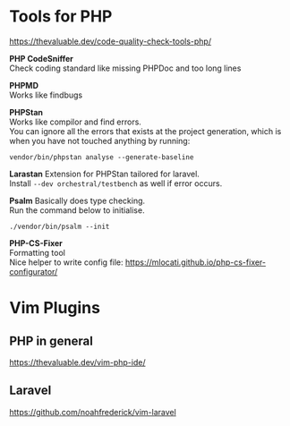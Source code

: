 # Tools for PHP
https://thevaluable.dev/code-quality-check-tools-php/

**PHP CodeSniffer**  
Check coding standard like missing PHPDoc and too long lines

**PHPMD**  
Works like findbugs

**PHPStan**  
Works like compilor and find errors.  
You can ignore all the errors that exists at the project generation, which is
when you have not touched anything by running:
```
vendor/bin/phpstan analyse --generate-baseline
```

**Larastan**
Extension for PHPStan tailored for laravel.  
Install `--dev orchestral/testbench` as well if error occurs.

**Psalm**
Basically does type checking.  
Run the command below to initialise.  
```
./vendor/bin/psalm --init
```

**PHP-CS-Fixer**  
Formatting tool  
Nice helper to write config file:
https://mlocati.github.io/php-cs-fixer-configurator/

# Vim Plugins
## PHP in general
https://thevaluable.dev/vim-php-ide/

## Laravel
https://github.com/noahfrederick/vim-laravel
